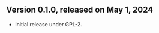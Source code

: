 Version 0.1.0, released on May 1, 2024
--------------------------------------

- Initial release under GPL-2.